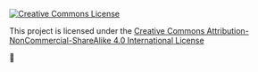 
[![Creative Commons License](https://i.creativecommons.org/l/by-nc-sa/4.0/88x31.png)](https://creativecommons.org/licenses/by-nc-sa/4.0/)

This project is licensed under the [Creative Commons Attribution-NonCommercial-ShareAlike 4.0 International License](https://creativecommons.org/licenses/by-nc-sa/4.0/legalcode)

:construction:
